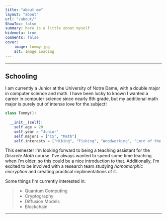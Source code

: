 ```yaml
---
title: "about me"
layout: "about"
url: "/about/"
ShowToc: false
summary: here is a little about myself
hidemeta: true
comments: false
cover:
    image: tommy.jpg
    alt: Image Loading
---
```


---

## Schooling

I am currently a Junior at the University of Notre Dame, with a double major in computer science and math. 
I have been lucky to known I wanted a career in computer science since nearly 8th grade, but my additional math major is purely out
of intense love for the subject!

```python
class Tommy():
  
  __init__(self):
    self.age = 20
    self.year = "Junior"
    self.majors = ["CS", "Math"]
    self.interests = ["Hiking", "Fishing", "Woodworking", "Lord of the Rings"]
```

This semester I'm looking forward to being a teaching assistant for the *Discrete Math* course. I've always wanted to spend some time teaching when I'm older, so this could be a nice introduction to that. Additionally, I'm excited to be involved with a research team studying *homomorphic encryption* and creating practical implimentations of it.

Some things I'm currently interested in:
> - Quantum Computing
> - Cryptography
> - Diffusion Models
> - Blockchain

---

